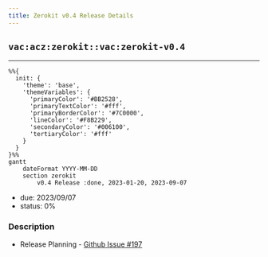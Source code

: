 ```yaml
---
title: Zerokit v0.4 Release Details
---
```

## `vac:acz:zerokit::vac:zerokit-v0.4`
---
```mermaid
%%{ 
  init: { 
    'theme': 'base', 
    'themeVariables': { 
      'primaryColor': '#BB2528', 
      'primaryTextColor': '#fff', 
      'primaryBorderColor': '#7C0000', 
      'lineColor': '#F8B229', 
      'secondaryColor': '#006100', 
      'tertiaryColor': '#fff' 
    } 
  } 
}%%
gantt
	dateFormat YYYY-MM-DD 
	section zerokit
		v0.4 Release :done, 2023-01-20, 2023-09-07
```
- due: 2023/09/07
- status: 0%

### Description
- Release Planning - [Github Issue #197](https://github.com/vacp2p/zerokit/issues/197)